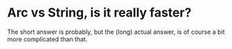 # Arc<str> vs String, is it really faster?
The short answer is probably, but the (long) actual answer,
is of course a bit more complicated than that.